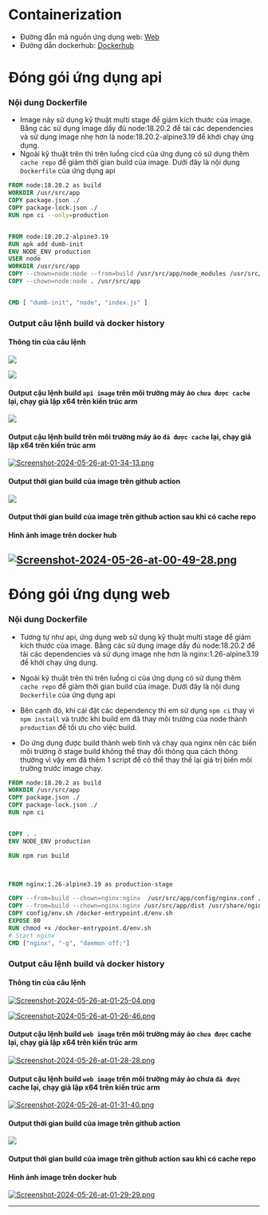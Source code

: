 # Containerization
* Đường đẫn mã nguồn ứng dụng web: [Web](https://github.com/DoTruong1/vdt-frontend)
* Đường dẫn dockerhub: [Dockerhub](https://hub.docker.com/repository/docker/dotruong1910/frontend/general)
# Đóng gói ứng dụng api
### Nội dung Dockerfile

- Image này sử dụng kỹ thuật multi stage để giảm kích thước của image. Bằng các sử dụng image dầy đủ node:18.20.2 để tải các dependencies và sử dụng image nhẹ hơn là node:18.20.2-alpine3.19 để khởi chạy ứng dụng. 
- Ngoài kỹ thuật trên thì trên luồng cicd của ứng dụng có sử dụng thêm `cache repo` để giảm thời gian build của image. Dưới đây là nội dung `Dockerfile` của ứng dụng api


```dockerfile
FROM node:18.20.2 as build
WORKDIR /usr/src/app
COPY package.json ./
COPY package-lock.json ./
RUN npm ci --only=production


FROM node:18.20.2-alpine3.19
RUN apk add dumb-init
ENV NODE_ENV production
USER node
WORKDIR /usr/src/app
COPY --chown=node:node --from=build /usr/src/app/node_modules /usr/src/app/node_modules
COPY --chown=node:node . /usr/src/app


CMD [ "dumb-init", "node", "index.js" ]

```

### Output câu lệnh build và docker history

#### Thông tin của câu lệnh

![](https://i.ibb.co/Jmxkrkf/image.png)

![](https://i.ibb.co/34XQf2X/image.png)

#### Output cậu lệnh build `api image` trên môi trường máy ảo `chưa được cache` lại, chạy giả lập x64 trên kiến trúc arm

![](https://i.ibb.co/ct9h8jK/image.png)

#### Output cậu lệnh build trên môi trường máy ảo `đã được cache` lại, chạy giả lập x64 trên kiến trúc arm

[![Screenshot-2024-05-26-at-01-34-13.png](https://i.postimg.cc/4yLVX2Kg/Screenshot-2024-05-26-at-01-34-13.png)](https://postimg.cc/QK7Hbbk4)

#### Output thời gian build của image trên github action

![](/Users/dotruong/Library/Application%20Support/marktext/images/2024-05-25-01-52-45-image.png)

#### Output thời gian build của image trên github action sau khi có cache repo

#### Hình ảnh image trên docker hub
[![Screenshot-2024-05-26-at-00-49-28.png](https://i.postimg.cc/dVY2N511/Screenshot-2024-05-26-at-00-49-28.png)](https://postimg.cc/rKfRKC5X)
----------------------------
# Đóng gói ứng dụng web
### Nội dung Dockerfile

- Tương tự như api, ứng dụng web sử dụng kỹ thuật multi stage để giảm kích thước của image. Bằng các sử dụng image dầy đủ node:18.20.2 để tải các dependencies và sử dụng image nhẹ hơn là nginx:1.26-alpine3.19 để khởi chạy ứng dụng. 

- Ngoài kỹ thuật trên thì trên luồng ci của ứng dụng có sử dụng thêm `cache repo` để giảm thời gian build của image. Dưới đây là nội dung `Dockerfile` của ứng dụng api

- Bên cạnh đó, khi cái đặt các dependency thì em sử dụng `npm ci` thay vì `npm install` và trước khi build em đã thay môi trường của node thành `production` để tối ưu cho việc build. 
- Do ứng dụng được build thành web tĩnh và chạy qua nginx nên các biến môi trường ở stage build không thể thay đổi thông qua cách thông thường vì vậy em đã thêm 1 script để có thể thay thế lại giá trị biến môi trường trước image chạy. 


```dockerfile
FROM node:18.20.2 as build
WORKDIR /usr/src/app
COPY package.json ./
COPY package-lock.json ./
RUN npm ci


COPY . .
ENV NODE_ENV production

RUN npm run build



FROM nginx:1.26-alpine3.19 as production-stage

COPY --from=build --chown=nginx:nginx  /usr/src/app/config/nginx.conf /etc/nginx/conf.d/default.conf
COPY --from=build --chown=nginx:nginx /usr/src/app/dist /usr/share/nginx/html
COPY config/env.sh /docker-entrypoint.d/env.sh
EXPOSE 80
RUN chmod +x /docker-entrypoint.d/env.sh
# Start nginx
CMD ["nginx", "-g", "daemon off;"]
```

### Output câu lệnh build và docker history

#### Thông tin của câu lệnh

[![Screenshot-2024-05-26-at-01-25-04.png](https://i.postimg.cc/mZVzHnm3/Screenshot-2024-05-26-at-01-25-04.png)](https://postimg.cc/Rq6Zrg5q)

[![Screenshot-2024-05-26-at-01-26-46.png](https://i.postimg.cc/43h2KVZt/Screenshot-2024-05-26-at-01-26-46.png)](https://postimg.cc/kVqvzV2X)

#### Output cậu lệnh build `web image` trên môi trường máy ảo `chưa được` cache lại, chạy giả lập x64 trên kiến trúc arm

[![Screenshot-2024-05-26-at-01-28-28.png](https://i.postimg.cc/9XJ3HPfF/Screenshot-2024-05-26-at-01-28-28.png)](https://postimg.cc/qghD83n9)
#### Output cậu lệnh build `web image` trên môi trường máy ảo chưa `đã được` cache lại, chạy giả lập x64 trên kiến trúc arm
[![Screenshot-2024-05-26-at-01-31-40.png](https://i.postimg.cc/j2sLw6VS/Screenshot-2024-05-26-at-01-31-40.png)](https://postimg.cc/bDBz4tN7)
#### Output thời gian build của image trên github action

![](/Users/dotruong/Library/Application%20Support/marktext/images/2024-05-25-01-52-45-image.png)

#### Output thời gian build của image trên github action sau khi có cache repo

#### Hình ảnh image trên docker hub
[![Screenshot-2024-05-26-at-01-29-29.png](https://i.postimg.cc/mg3NKjbm/Screenshot-2024-05-26-at-01-29-29.png)](https://postimg.cc/4Yd99zHc)


---------------
